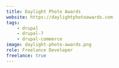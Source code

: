 ```yaml
---
title: Daylight Photo Awards
website: https://daylightphotoawards.com
tags:
    - drupal
    - drupal-7
    - drupal-commerce
image: daylight-photo-awards.png
role: Freelance Developer
freelance: true
---
```

